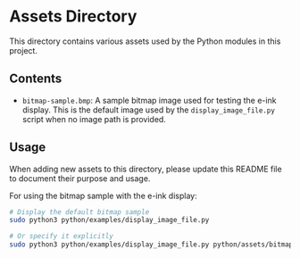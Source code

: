 # Assets Directory

This directory contains various assets used by the Python modules in this project.

## Contents

- `bitmap-sample.bmp`: A sample bitmap image used for testing the e-ink display. This is the default image used by the `display_image_file.py` script when no image path is provided.

## Usage

When adding new assets to this directory, please update this README file to document their purpose and usage.

For using the bitmap sample with the e-ink display:

```bash
# Display the default bitmap sample
sudo python3 python/examples/display_image_file.py

# Or specify it explicitly
sudo python3 python/examples/display_image_file.py python/assets/bitmap-sample.bmp
``` 